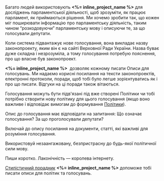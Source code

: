 Багато людей використовують **<%= inline_project_name %>** для досліджень парламентської діяльності, щоб зрозуміти, як працює парламент, як приймаються рішення. Ми хочемо
зробити так, що кожен міг поширювати інформацію про парламентську діяльність, таким чином “розкодовуючи” парламентську мову і описуючи те, за що голосували депутати.

Коли система підвантажує нове голосування, вона викладає назву законопроекту, яким він є на сайті Верховної Ради України. Назва буває дуже складна і незрозуміла, 
а тому голосування потребую пояснення, про що власне був законопроект.

**<%= inline_project_name %>**  дозволяє кожному писати Описи для голосувань. Ми надаємо корисні посилання на тексти законопроектів, електронні протоколи, поради, 
щоб тобі було легше зорієнтуватись як і про що писати. Відгуки на ці поради також вітаються.

Голосування можуть бути підв'язані під вже створені Політики чи тобі потрібно створити нову політику для цього голосування (якщо воно важливе і відповідає вимогам 
до формування [Політики](/policies)).

Опис до голосування має відповідати на запитання: Що означає голосування? За що проголосували депутати?

Включай до опису посилання на документи, статті, які важливі для розуміння голосування.

Використовуй незаангажовану, безпристрасну до будь-якої політичної сили мову.

Пиши коротко. Лаконічність — королева інтернету.

[Стилістичний порадник](/help/style-guide) **<%= inline_project_name %>** допоможе тобі писати описи для політик та голосувань.